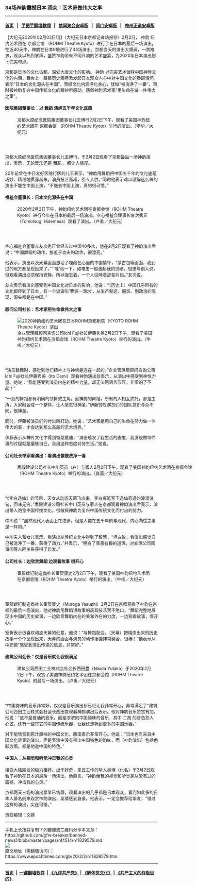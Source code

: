 ### 34场神韵震撼日本 观众：艺术家做伟大之事
------------------------

#### [首页](https://github.com/gfw-breaker/banned-news1/blob/master/README.md) &nbsp;&nbsp;|&nbsp;&nbsp; [手把手翻墙教程](https://github.com/gfw-breaker/guides/wiki) &nbsp;&nbsp;|&nbsp;&nbsp; [禁闻聚合安卓版](https://github.com/gfw-breaker/bn-android) &nbsp;&nbsp;|&nbsp;&nbsp; [网门安卓版](https://github.com/oGate2/oGate) &nbsp;&nbsp;|&nbsp;&nbsp; [神州正道安卓版](https://github.com/SzzdOgate/update) 



<div><p>
 【大纪元2020年02月03日讯】（大纪元日本京都记者站报导）2月2日，
 <ok href="https://www.epochtimes.com/gb/tag/%E7%A5%9E%E9%9F%B5.html">
  神韵
 </ok>
 纽约艺术团在
 <ok href="https://www.epochtimes.com/gb/tag/%E4%BA%AC%E9%83%BD%E4%BC%9A%E9%A6%86.html">
  京都会馆
 </ok>
 （ROHM Theatre Kyoto）进行了在日本的最后一场演出。在近40天中，神韵在日本9地进行了34场演出。京都当天的演出大爆满，一票难求，观众以热烈掌声，盛赞神韵带来不同凡响的艺术盛宴，为2020年日本演出划下完美句点。
</p>
<p>
 京都是日本的文化古都，深受大唐文化的影响。
 <ok href="https://www.epochtimes.com/gb/tag/%E7%A5%9E%E9%9F%B5.html">
  神韵
 </ok>
 以完美艺术诠释中国神传文化的内涵，舞台上一幕幕历史画卷激发起日本观众内心中对中国文化的眷顾情怀，表示“日本的文化源头在中国”，赞叹文化内涵净化身心，犹如“被洗净了一番”，同时被神韵复兴中国传统文化的精神所感动，感佩神韵艺术家“用生命在做一件伟大之事”。
</p>
<h4>
 医院集团董事长：以
 <ok href="https://www.epochtimes.com/gb/tag/%E8%88%9E%E8%B9%88.html">
  舞蹈
 </ok>
 演绎五千年文化底蕴
</h4>
<figure class="wp-caption aligncenter" id="attachment_11839589" style="width: 450px">
 <ok href="http://i.epochtimes.com/assets/uploads/2020/02/2002020310361886.jpg">
  <img alt="" class="wp-image-11839589 size-medium" src="http://i.epochtimes.com/assets/uploads/2020/02/2002020310361886-450x300.jpg"/>
 </ok>
 <br/><figcaption class="wp-caption-text">
  京都大原纪念医院集团董事长儿玉博行2月2日下午，观看了美国神韵纽约艺术团在
  <ok href="https://www.epochtimes.com/gb/tag/%E4%BA%AC%E9%83%BD%E4%BC%9A%E9%A6%86.html">
   京都会馆
  </ok>
  （ROHM Theatre Kyoto）举行的演出。（李华／大纪元）
 </figcaption><br/>
</figure><br/>
<p>
 京都大原纪念医院集团董事长儿玉博行，于2月2日观看了京都最后一场神韵演出，表示，无论音乐还是
 <ok href="https://www.epochtimes.com/gb/tag/%E8%88%9E%E8%B9%88.html">
  舞蹈
 </ok>
 ，都让人惊叹。
</p>
<p>
 20年前曾在中日友好医院行医的儿玉表示，“神韵用舞蹈把中国五千年的文化底蕴巧妙、精准地贯穿起来，演员技艺高超，引人入胜。”同时他表示难以理解这么棒的演出不能在中国上演，“不能去中国上演，真的很可惜。”
</p>
<h4>
 福祉会董事长：日本文化源头在中国
</h4>
<figure class="wp-caption aligncenter" id="attachment_11839090" style="width: 450px">
 <ok href="http://i.epochtimes.com/assets/uploads/2020/02/2002020311361886.jpg">
  <img alt="" class="wp-image-11839090 size-medium" src="http://i.epochtimes.com/assets/uploads/2020/02/2002020311361886-450x300.jpg"/>
 </ok>
 <br/><figcaption class="wp-caption-text">
  2020年2月2日下午，神韵纽约艺术团在京都会馆（ROHM Theatre Kyoto）进行今年在日本的最后一场演出。空心福祉会理事长友次秀正（Tomotsugi Hidemasa）观看了演出。（卢勇／大纪元）
 </figcaption><br/>
</figure><br/>
<p>
 空心福祉会董事长友次秀正曾经去过中国40多次，他在2月2日观看了神韵演出后说：“中国舞蹈的动作，接近于功夫的动作，很漂亮。”
</p>
<p>
 他表示，演出以及天幕画面激活了埋藏在心里的中国情怀，“蒙古包等画面，我到过的地方都呈现出来了。”“‘哇’地一下，如电击一般激起我的思绪，很想与别人说，但观看演出必须保持安静，所以强忍着，一个人回味着那些片段。”友次说。
</p>
<p>
 友次表示看演出感受到中国文化对日本的影响，他说：“（历史上）中国几乎所有的文化都传到了日本，有一个谚语叫‘曹源一滴水’，从生产制造、服饰、到政治的表现，源头都是在中国。”
</p>
<h4>
 顾问公司社长：艺术家用生命做伟大之事
</h4>
<figure class="wp-caption aligncenter" id="attachment_11839251" style="width: 450px">
 <ok href="http://i.epochtimes.com/assets/uploads/2020/02/2002020901022124.jpg">
  <img alt="2020神韵纽约艺术团在日本ROHM京都剧院（KYOTO ROHM Theatre Kyoto）演出" class="wp-image-11839251 size-medium" src="http://i.epochtimes.com/assets/uploads/2020/02/2002020901022124-450x300.jpg" title="2020神韵纽约艺术团在日本ROHM京都剧院（KYOTO ROHM Theatre Kyoto）演出"/>
 </ok>
 <br/><figcaption class="wp-caption-text">
  企业管理层顾问咨询公司Ichi Fuji社长伊藤秀美2月2日下午，观看了美国神韵纽约艺术团在京都会馆（ROHM Theatre Kyoto）举行的演出。（牛彬／大纪元）
 </figcaption><br/>
</figure><br/>
<p>
 “演员跳舞时，感觉到他们精神上与神佛是连在一起的。”企业管理层顾问咨询公司Ichi Fuji社长伊藤秀美（Ito Demi）观看神韵演出后表示，从演出中感受到神性力量。她说：“我能感受到演员内在的精神力量，却无法用语言形容，非常的了不起！”
</p>
<p>
 “一般的舞蹈都有明确的领舞或主角，而神韵的舞蹈，所有的人相互烘托，都是主角，大家融合成一个整体，让人感觉很神圣。”伊藤赞叹演员们的团队意识与众不同，很神圣。
</p>
<p>
 同时，伊藤被演员们的付出所打动，她说：“艺术家是用自己的生命在努力做一件伟大的事，才会达到那么高超的艺术境界。”
</p>
<p>
 伊藤表示从神传文化中得到智慧启迪，“演出启发了我生活的态度，我发现做每件事的过程就是磨练自己，会用这种态度对待生活。”她说。
</p>
<h4>
 公司社长举家看演出：看演出像被洗净一番
</h4>
<figure class="wp-caption aligncenter" id="attachment_11839593" style="width: 600px">
 <ok href="http://i.epochtimes.com/assets/uploads/2020/02/2002020901232124.jpg">
  <img alt="" class="size-large wp-image-11839593" src="http://i.epochtimes.com/assets/uploads/2020/02/2002020901232124-600x399.jpg" title=""/>
 </ok>
 <br/><figcaption class="wp-caption-text">
  鹰殿建设公司社长中川英员（右）与家人2月2日下午，观看了美国神韵纽约艺术团在京都会馆（ROHM Theatre Kyoto）举行的演出。（肖蕾／大纪元）
 </figcaption><br/>
</figure><br/>
<p>
 “《李白遇仙》的节目，天女从动态天幕飞出来，李白挥笔写下遇仙奇遇的浪漫诗句，回味无穷。”鹰殿建设公司社长中川英员与家人在京都观看神韵演出后表示，演出带人饱览中国传统文化，很敬佩神韵为复兴中国传统文化而付出的努力。
</p>
<p>
 中川说：“虽然现代人表面上在进步，但是人类在五千年前与现代，内心向往之事是一样的。”
</p>
<p>
 中川夫人和女儿表示，看演出从传统文化中得到了智慧，“坦白说，看演出感觉自己被洗净了一番，获得了动力。”并表示，“明白了善恶有报的道理，对处理公司同事间等人际关系获得了启发。”
</p>
<h4>
 公司社长：边欣赏舞蹈 边观看故事 很开心
</h4>
<figure class="wp-caption aligncenter" id="attachment_11839596" style="width: 450px">
 <ok href="http://i.epochtimes.com/assets/uploads/2020/02/2002020900452124.jpg">
  <img alt="" class="wp-image-11839596 size-medium" src="http://i.epochtimes.com/assets/uploads/2020/02/2002020900452124-450x300.jpg"/>
 </ok>
 <br/><figcaption class="wp-caption-text">
  室贺螺钉制造商社长室贺康史2月2日下午，观看了美国神韵纽约艺术团在京都会馆（ROHM Theatre Kyoto）举行的演出。（牛彬／大纪元）
 </figcaption><br/>
</figure><br/>
<p>
 室贺螺钉制造商社长室贺康史（Muroga Yasushi）2月2日在京都观看了神韵在京都的最后一场演出，他对神韵用舞蹈讲故事的高超技艺赞不绝口，“舞蹈完整地展现出中国的历史故事，一边欣赏舞蹈内在的美和外在的力度，一边观看故事，很开心。”
</p>
<p>
 室贺表示很喜欢动态天幕的创意，他说：“与舞蹈配合，（天幕）把精炼出来的历史故事一个个呈现出来，天幕的画面与演员的动作衔接非常契合，很棒！”他表示从中还能“感受到演出传递的信息，非常好。”
</p>
<h4>
 建筑公司会长：仅是音乐就让我很满足
</h4>
<figure class="wp-caption aligncenter" id="attachment_11839252" style="width: 450px">
 <ok href="http://i.epochtimes.com/assets/uploads/2020/02/2002020408221886.jpg">
  <img alt="" class="wp-image-11839252 size-medium" src="http://i.epochtimes.com/assets/uploads/2020/02/2002020408221886-450x300.jpg"/>
 </ok>
 <br/><figcaption class="wp-caption-text">
  建筑公司西田工业株式会社会长西田豊（Nisida Yutaka）于2020年2月2日下午，观赏了美国神韵纽约艺术团在京都会馆（ROHM Theatre Kyoto）的最后一场演出。（卢勇／大纪元）
 </figcaption><br/>
</figure><br/>
<p>
 “中国韵味的音乐非常好，仅仅是音乐演出都已经让我非常开心，非常满足了”建筑公司西田工业株式会社会长西田豊观看神韵演出后表示。他对神韵音乐赞赏有加，他说：“这不是普通的音乐，而是浓浓的中国韵味的音乐，其中
 <ok href="https://www.epochtimes.com/gb/tag/%E4%BA%8C%E8%83%A1.html">
  二胡
 </ok>
 的音色扣人心弦，还有一些其它的中国传统乐器，让我还想听到更多的中国乐器。”
</p>
<p>
 对于能欣赏到原汁原味的中国文化，西田表示非常开心。他说：“日本也有来自中国文化背景的演出，但是表演中没有带出中国特色的韵味，而（神韵演出）包括色彩方面，都是地道中国的特色。”
</p>
<h4>
 中国人：从视觉和听觉冲击我的心灵
</h4>
<p>
 接受大陆朋友的极力推荐，出于好奇，来日工作的华人吴博（化名）于2月2日观看了神韵在日本的最后一场演出。他直言，“神韵给我的视觉和听觉是从没有过的震撼，冲击我的心灵。”
</p>
<p>
 京都两天三场的演出票早已售罄，观看演出的几乎都是日本观众，看到如此多的日本人慕名前来观赏神韵演出，吴博感到自豪。他表示，一定会推荐给挚友，“错过这样的演出，实在可惜。”
</p>
<p>
 责任编辑：文婧
</p>
</div>
<hr/>
手机上长按并复制下列链接或二维码分享本文章：<br/>
https://github.com/gfw-breaker/banned-news1/blob/master/pages/nf4514/n11839579.md <br/>
<a href='https://github.com/gfw-breaker/banned-news1/blob/master/pages/nf4514/n11839579.md'><img src='https://github.com/gfw-breaker/banned-news1/blob/master/pages/nf4514/n11839579.md.png'/></a> <br/>
原文地址（需翻墙访问）：https://www.epochtimes.com/gb/20/2/2/n11839579.htm


------------------------
#### [首页](https://github.com/gfw-breaker/banned-news1/blob/master/README.md) &nbsp;|&nbsp; [一键翻墙软件](https://github.com/gfw-breaker/nogfw/blob/master/README.md) &nbsp;| [《九评共产党》](https://github.com/gfw-breaker/9ping.md/blob/master/README.md#九评之一评共产党是什么) | [《解体党文化》](https://github.com/gfw-breaker/jtdwh.md/blob/master/README.md) | [《共产主义的终极目的》](https://github.com/gfw-breaker/gczydzjmd.md/blob/master/README.md)


<img src='http://gfw-breaker.win/banned-news/pages/nf4514/n11839579.md' width='0px' height='0px'/>